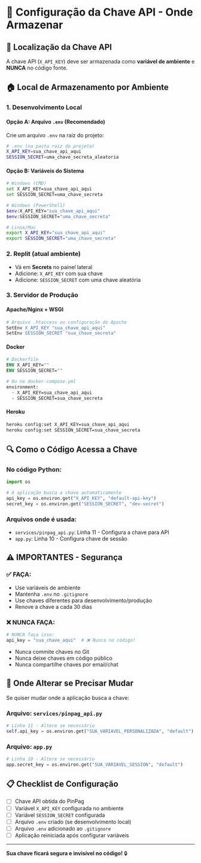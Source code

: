 # 🔑 Configuração da Chave API - Onde Armazenar

## 📍 Localização da Chave API

A chave API (`X_API_KEY`) deve ser armazenada como **variável de ambiente** e **NUNCA** no código fonte.

## 🏠 Local de Armazenamento por Ambiente

### 1. **Desenvolvimento Local**

#### Opção A: Arquivo `.env` (Recomendado)
Crie um arquivo `.env` na raiz do projeto:
```bash
# .env (na pasta raiz do projeto)
X_API_KEY=sua_chave_api_aqui
SESSION_SECRET=uma_chave_secreta_aleatoria
```

#### Opção B: Variáveis do Sistema
```bash
# Windows (CMD)
set X_API_KEY=sua_chave_api_aqui
set SESSION_SECRET=uma_chave_secreta

# Windows (PowerShell)
$env:X_API_KEY="sua_chave_api_aqui"
$env:SESSION_SECRET="uma_chave_secreta"

# Linux/Mac
export X_API_KEY="sua_chave_api_aqui"
export SESSION_SECRET="uma_chave_secreta"
```

### 2. **Replit (atual ambiente)**
- Vá em **Secrets** no painel lateral
- Adicione: `X_API_KEY` com sua chave
- Adicione: `SESSION_SECRET` com uma chave aleatória

### 3. **Servidor de Produção**

#### Apache/Nginx + WSGI
```apache
# Arquivo .htaccess ou configuração do Apache
SetEnv X_API_KEY "sua_chave_api_aqui"
SetEnv SESSION_SECRET "sua_chave_secreta"
```

#### Docker
```dockerfile
# Dockerfile
ENV X_API_KEY=""
ENV SESSION_SECRET=""

# Ou no docker-compose.yml
environment:
  - X_API_KEY=sua_chave_api_aqui
  - SESSION_SECRET=sua_chave_secreta
```

#### Heroku
```bash
heroku config:set X_API_KEY=sua_chave_api_aqui
heroku config:set SESSION_SECRET=sua_chave_secreta
```

## 🔍 Como o Código Acessa a Chave

### No código Python:
```python
import os

# A aplicação busca a chave automaticamente
api_key = os.environ.get("X_API_KEY", "default-api-key")
secret_key = os.environ.get("SESSION_SECRET", "dev-secret")
```

### Arquivos onde é usada:
- `services/pinpag_api.py`: Linha 11 - Configura a chave para API
- `app.py`: Linha 10 - Configura chave de sessão

## ⚠️ IMPORTANTES - Segurança

### ✅ FAÇA:
- Use variáveis de ambiente
- Mantenha `.env` no `.gitignore`
- Use chaves diferentes para desenvolvimento/produção
- Renove a chave a cada 30 dias

### ❌ NUNCA FAÇA:
```python
# NUNCA faça isso:
api_key = "sua_chave_aqui"  # ❌ Nunca no código!
```

- Nunca commite chaves no Git
- Nunca deixe chaves em código público
- Nunca compartilhe chaves por email/chat

## 🔄 Onde Alterar se Precisar Mudar

Se quiser mudar onde a aplicação busca a chave:

### Arquivo: `services/pinpag_api.py`
```python
# Linha 11 - Altere se necessário
self.api_key = os.environ.get("SUA_VARIAVEL_PERSONALIZADA", "default")
```

### Arquivo: `app.py`
```python
# Linha 10 - Altere se necessário  
app.secret_key = os.environ.get("SUA_VARIAVEL_SESSION", "default")
```

## 📋 Checklist de Configuração

- [ ] Chave API obtida do PinPag
- [ ] Variável `X_API_KEY` configurada no ambiente
- [ ] Variável `SESSION_SECRET` configurada  
- [ ] Arquivo `.env` criado (se desenvolvimento local)
- [ ] Arquivo `.env` adicionado ao `.gitignore`
- [ ] Aplicação reiniciada após configurar variáveis

---

**Sua chave ficará segura e invisível no código!** 🔒